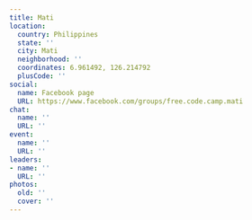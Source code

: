 ```yaml
---
title: Mati
location:
  country: Philippines
  state: ''
  city: Mati
  neighborhood: ''
  coordinates: 6.961492, 126.214792
  plusCode: ''
social:
  name: Facebook page
  URL: https://www.facebook.com/groups/free.code.camp.mati
chat:
  name: ''
  URL: ''
event:
  name: ''
  URL: ''
leaders:
- name: ''
  URL: ''
photos:
  old: ''
  cover: ''
---
```

